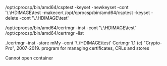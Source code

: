 /opt/cprocsp/bin/amd64/csptest -keyset -newkeyset -cont '\\.\HDIMAGE\test -makecert
/opt/cprocsp/bin/amd64/csptest -keyset -delete -cont '\\.\HDIMAGE\test'

/opt/cprocsp/bin/amd64/certmgr -inst -cont '\\.\HDIMAGE\test'
/opt/cprocsp/bin/amd64/certmgr -list

./certmgr -inst -store mMy -cont '\\.\HDIMAGE\test'
Certmgr 1.1 (c) "Crypto-Pro",  2007-2019.
program for managing certificates, CRLs and stores

Cannot open container